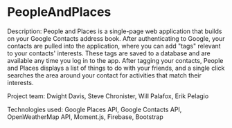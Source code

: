 # PeopleAndPlaces

Description:
People and Places is a single-page web application that builds on your Google Contacts address book. After authenticating to Google, your contacts are pulled into the application, where you can add "tags" relevant to your contacts' interests. These tags are saved to a database and are available any time you log in to the app.  After tagging your contacts, People and Places displays a list of things to do with your friends, and a single click searches the area around your contact for activities that match their interests.

Project team:
Dwight Davis,
Steve Chronister,
Will Palafox,
Erik Pelagio


Technologies used:
Google Places API,
Google Contacts API,
OpenWeatherMap API,
Moment.js,
Firebase,
Bootstrap
